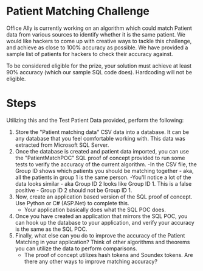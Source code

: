 # Patient Matching Challenge

Office Ally is currently working on an algorithm which could match Patient data from various sources to identify whether it is the same patient.  We would like hackers to come up with creative ways to tackle this challenge, and achieve as close to 100% accuracy as possible.  We have provided a sample list of patients for hackers to check their accuracy against.  

To be considered eligible for the prize, your solution must achieve at least 90% accuracy (which our sample SQL code does).  Hardcoding will not be eligible.


# Steps
Utilizing this and the Test Patient Data provided, perform the following:

1. Store the "Patient matching data" CSV data into a database.  It can be any database that you feel comfortable working with.  This data was extracted from Microsoft SQL Server.
2. Once the database is created and patient data imported, you can use the "PatientMatchPOC" SQL proof of concept provided to run some tests to verify the accuracy of the current algorithm.
    -In the CSV file, the Group ID shows which patients you should be matching together - aka, all the patients in group 1 is the same person.
    -You'll notice a lot of the data looks similar - aka Group ID 2 looks like Group ID 1.  This is a false positive - Group ID 2 should not be Group ID 1.
3. Now, create an application based version of the SQL proof of concept.  Use Python or C# (ASP.Net) to complete this.  
    - Your application basically does what the SQL POC does.
4. Once you have created an application that mirrors the SQL POC, you can hook up the database to your application, and verify your accuracy is the same as the SQL POC.
5. Finally, what else can you do to improve the accuracy of the Patient Matching in your application?  Think of other algorithms and theorems you can utilize the data to perform comparisons.
    - The proof of concept utilizes hash tokens and Soundex tokens.  Are there any other ways to improve matching accuracy?
